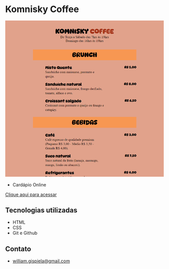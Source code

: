 # Komnisky Coffee

![preview](./Preview.png)

- Cardápio Online

 [Clique aqui para acessar](https://will-g-comnisky.github.io/Komnisky-coffee/)

## Tecnologias utilizadas
- HTML
- CSS
- Git e Github

## Contato
- william.gispiela@gmail.com